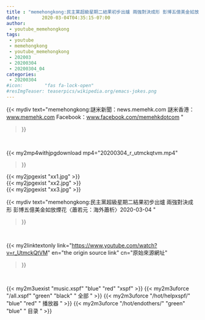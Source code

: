 ```yaml
---
title : "memehongkong:民主黨超級星期二結果初步出爐 兩強對決成形 彭博五億美金如放煙花〈蕭若元：海外蕭析〉2020-03-04 "
date:        2020-03-04T04:35:15-07:00
author:
 - youtube_memehongkong
tags:
 - youtube
 - memehongkong
 - youtube_memehongkong
 - 202003
 - 20200304
 - 20200304_04
categories:
 - 20200304
#icon:        "fas fa-lock-open"
#resImgTeaser: teaserpics/wikipedia.org/emacs-jokes.png
---
```


{{< mydiv text="memehongkong:謎米新聞：news.memehk.com 謎米香港： www.memehk.com Facebook：www.facebook.com/memehkdotcom "
>}}
<br>


{{< my2mp4withjpgdownload mp4="20200304_r_utmckqtvm.mp4"
>}}

{{< my2jpgexist "xx1.jpg" >}}<br>
{{< my2jpgexist "xx2.jpg" >}}<br>
{{< my2jpgexist "xx3.jpg" >}}<br>



{{< mydiv text="memehongkong:民主黨超級星期二結果初步出爐 兩強對決成形 彭博五億美金如放煙花〈蕭若元：海外蕭析〉2020-03-04 "
>}}
<br>

{{< my2linktextonly link="https://www.youtube.com/watch?v=r_UtmckQtVM"
en="the origin source link" cn="原始來源網址"
>}}


<br>

{{< my2m3uexist "music.xspf"        "blue"   "red"    "xspf" >}} {{< my2m3uforce "/all.xspf"         "green"  "black"  " 全部 " >}} {{< my2m3uforce "/hot/helpxspf/"    "blue"   "red"    " 播放器 " >}} {{< my2m3uforce "/hot/endothers/"   "green"  "blue"   " 目录 " >}} 
